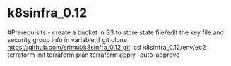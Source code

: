 # k8sinfra_0.12
#Prerequisits - create a bucket in S3 to store state file/edit the key file and security group info in variable.tf
git clone https://github.com/srimul/k8sinfra_0.12.git'
cd k8sinfra_0.12/env/ec2
terraform init
terraform plan
terraform apply -auto-approve
